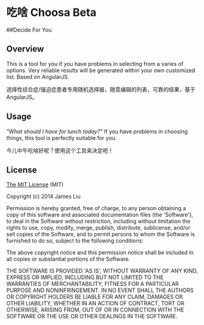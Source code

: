 吃啥 Choosa Beta
======

##Decide For You

Overview
------

This is a tool for you if you have problems in selecting from a varies of options. Very reliable results will be generated within your own customized list. Based on AngularJS.

选择性综合症/强迫症患者专用随机选择器，随意编辑的列表，可靠的结果，基于AngularJS。

Usage
------

_"What should I have for lunch today?"_ If you have problems in choosing things, this tool is perfectly suitable for you.

今儿中午吃啥好呢？使用这个工具来决定吧！

License
------

[The MIT License](http://james.mit-license.org/) (MIT)

Copyright (c) 2014 James Liu

Permission is hereby granted, free of charge, to any person obtaining
a copy of this software and associated documentation files (the
'Software'), to deal in the Software without restriction, including
without limitation the rights to use, copy, modify, merge, publish,
distribute, sublicense, and/or sell copies of the Software, and to
permit persons to whom the Software is furnished to do so, subject to
the following conditions:

The above copyright notice and this permission notice shall be
included in all copies or substantial portions of the Software.

THE SOFTWARE IS PROVIDED 'AS IS', WITHOUT WARRANTY OF ANY KIND,
EXPRESS OR IMPLIED, INCLUDING BUT NOT LIMITED TO THE WARRANTIES OF
MERCHANTABILITY, FITNESS FOR A PARTICULAR PURPOSE AND NONINFRINGEMENT.
IN NO EVENT SHALL THE AUTHORS OR COPYRIGHT HOLDERS BE LIABLE FOR ANY
CLAIM, DAMAGES OR OTHER LIABILITY, WHETHER IN AN ACTION OF CONTRACT,
TORT OR OTHERWISE, ARISING FROM, OUT OF OR IN CONNECTION WITH THE
SOFTWARE OR THE USE OR OTHER DEALINGS IN THE SOFTWARE.
